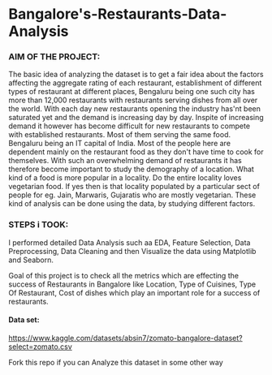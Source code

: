 # Bangalore's-Restaurants-Data-Analysis


 ### AIM OF THE PROJECT:
 The basic idea of analyzing the dataset is to get a fair idea about the factors affecting the aggregate rating of each restaurant, establishment of different types of restaurant at different places, Bengaluru being one such city has more than 12,000 restaurants with restaurants serving dishes from all over the world. With each day new restaurants opening the industry has'nt been saturated yet and the demand is increasing day by day. Inspite of increasing demand it however has become difficult for new restaurants to compete with established restaurants. Most of them serving the same food. Bengaluru being an IT capital of India. Most of the people here are dependent mainly on the restaurant food as they don't have time to cook for themselves. With such an overwhelming demand of restaurants it has therefore become important to study the demography of a location. What kind of a food is more popular in a locality. Do the entire locality loves vegetarian food. If yes then is that locality populated by a particular sect of people for eg. Jain, Marwaris, Gujaratis who are mostly vegetarian. These kind of analysis can be done using the data, by studying different factors.

### STEPS i TOOK:
I performed detailed Data Analysis such aa EDA, Feature Selection, Data Preprocessing, Data Cleaning and then Visualize the data using Matplotlib and Seaborn.

Goal of this project is to check all the metrics which are effecting the success of Restaurants in Bangalore like Location, Type of Cuisines, Type Of Restaurant, Cost of dishes which play an important role for a success of restaurants.

#### Data set:
https://www.kaggle.com/datasets/absin7/zomato-bangalore-dataset?select=zomato.csv


Fork this repo if you can Analyze this dataset in some other way
